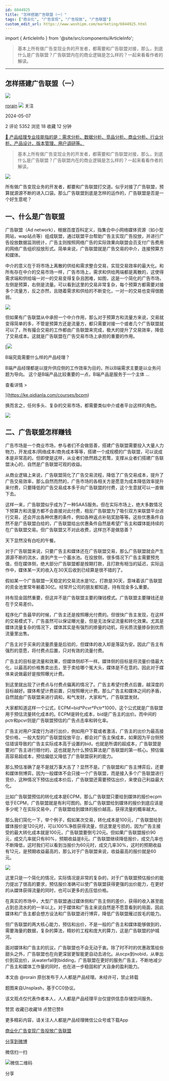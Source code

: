 ```yaml
---
id: 6044925
title: "怎样搭建广告联盟（一）"
tags: ["商业化", "广告变现", "广告投放", "广告联盟"]
custom_edit_url: https://www.woshipm.com/marketing/6044925.html
---
```

import { ArticleInfo } from '@site/src/components/ArticleInfo';

<ArticleInfo
    author="rorain"
    authorLink="https://www.woshipm.com/u/53207"
    published="2024-05-07"
    views={5352}
    comments={2}
    collects={18}
/>

> 基本上所有做广告变现业务的开发者，都需要和广告联盟对接，那么，到底什么是广告联盟？广告联盟内在的商业逻辑是怎么样的？一起来看看作者的解读。

---

## 怎样搭建广告联盟（一）

[![](https://image.woshipm.com/wp-files/2015/10/QQ截图20151006085848.png!/both/72x72)](https://www.woshipm.com/u/53207)

[rorain](https://www.woshipm.com/u/53207) ![](https://static.woshipm.com/tag/1101_1@2x.png) 关注

2024-05-07

2 评论 5352 浏览 18 收藏 12 分钟

[🔗 产品经理专业技能指的是：需求分析、数据分析、竞品分析、商业分析、行业分析、产品设计、版本管理、用户调研等。](https://ke.qidianla.com/courses/90pm)

> 基本上所有做广告变现业务的开发者，都需要和广告联盟对接，那么，到底什么是广告联盟？广告联盟内在的商业逻辑是怎么样的？一起来看看作者的解读。

![](https://image.woshipm.com/2023/04/14/85dbf876-daa1-11ed-9b82-00163e0b5ff3.png)

所有做广告变现业务的开发者，都要和广告联盟打交道。似乎对接了广告联盟，预算就源源不断的进入口袋。那么广告联盟到底是怎样的运作的，广告联盟是否是一个好生意呢？

## 一、什么是广告联盟

广告联盟（Ad network），根据百度百科定义，指集合中小网络媒体资源（如小型网站，wap站点等）组成联盟，通过联盟平台帮助广告主实现广告投放，并进行广告投放数据监测统计，广告主则按照网络广告的实际效果向联盟会员支付广告费用的网络广告组织投放形式。简单来说，广告联盟就是广告交易的中介，连接预算方和媒体。

中介的意义在于将市场上离散的供给和需求整合交易，实现交易效率的最大化。和所有存在中介的交易市场一样，广告市场上，需求和供给两端都是离散的，这使得需求端和供给端一对一的交易变得复杂且困难，如图，这是一个简化的广告市场，左侧是预算，右侧是流量。可以看到这里的交易非常复杂，每个预算方都需要对接多个流量方，反之亦然，且随着需求和供给的不断变化，一对一的交易也变得很脆弱。

![](https://image.woshipm.com/wp-files/2024/05/glxKzvJEryPi10u2yCuG.png)

但如果有广告联盟从中承担一个中介作用，那么对于预算方和流量方来说，交易就变得简单的多，不管是预算方还是流量方，都只需要对接一个或者几个广告联盟就可以了，所有撮合交易的工作都由广告联盟来完成，极大的提升了交易效率，降低了交易成本。这就是广告联盟在广告交易市场上承担的重要的作用。

[![](https://image.woshipm.com/2023/08/02/f7cafd68-30e3-11ee-9da3-00163e0b5ff3.png)

B端究竟需要什么样的产品经理？

B端产品经理都是以提升供应侧的工作效率为目的，所以B端需求主要是以业务问题为导向。 这个是B端产品比较重要的一点，B端产品是服务于一个主体 ...

查看详情 >

](https://ke.qidianla.com/courses/bcpm)

换而言之，任何多头、复杂的交易市场，都需要类似中介或者平台这样的角色。

![](https://image.woshipm.com/wp-files/2024/05/7za2H3UZCtVKbGWUSl76.png)

## 二、广告联盟怎样赚钱

广告市场是一个商业市场，参与者们不会做慈善，搭建广告联盟需要投入大量人力物力，开发成本/网络成本/商务成本等等，搭建一个成规模的广告联盟，可以说成本是非常高的。但即使是这样，从业者们依然趋之若鹜，支撑从业者们搭建广告联盟决心的，自然是广告联盟可观的收益。

从商业逻辑上来说，广告联盟简化了广告交易流程，降低了广告交易成本，提升了广告交易效率，那么自然而然的，广告市场的各相关方是愿意为成本降低效率提升来付费，只要降低的广告交易成本多于向广告联盟的付费，这个生意就可以一直做下去。

这样一来，广告联盟似乎成为了一种SAAS服务。但在实际市场上，绝大多数情况下预算方和流量方都不会直接对此付费，相反广告联盟为了吸引双方来联盟平台进行交易，还会开出各种优惠的条件，例如各种返点补贴奖励等等。这些优惠条件自然不是广告联盟白给的，广告联盟给出优惠条件自然是希望广告主和媒体能持续的在广告联盟交易。但广告联盟又不对此收费，这样岂不是做慈善？

天下显然没有白吃的午餐。

对于广告联盟来说，只要广告主和媒体还在广告联盟交易，那么广告联盟就会产生源源不断的流水，直到产生一个蓄水池。在投放侧，很多情况下广告主需要预充值，但在媒体侧，绝大部分广告联盟都是按期打款，且打款有相当的延迟，实际运作中，媒体某一天的收入在30天后收到已经算是很不错的了。

假如某一个广告联盟一天稳定的交易流水是1亿，打款是30天，意味着该广告联盟的资金池里常年躺着30亿。经常开公司的朋友都知道，持有现金多么重要。

持有现金固然重要，但这并不是广告联盟主要的赚钱模式。广告联盟主要赚钱还是在于交易差价。

程序化广告最早的时候，广告主还是按照曝光付费的。但很快广告主发现，在这样的交易模式下，广告虽然可以保证曝光量，但是无法保证流量和转化效果。尤其是媒体流量复杂的情况下，媒体其实是有强烈的掺量的动机，将劣质流量掺杂到优质流量里出售。

广告主对于买来的流量质量是后验的，但媒体的收入却是落袋为安。因此广告主有强烈的意愿，将付费点后置，只对有效的流量付费。

广告主的目标是流量和效果，但媒体侧却不一样。媒体侧的目标是将流量价值最大化，以最高的价格售卖出去，至于卖给哪个冤大头，媒体是不在意的。因此对于媒体来说做最好是按照曝光计费。

到这里就出现了计费点与付费点偏离的情况了。广告主希望付费点后置，越深度的目标越好。媒体希望计费前置，只按照曝光计费。那么广告主和媒体之间的矛盾，自然就由广告联盟来进行调和，和气发财，大家和气，广告联盟发财。

大家都知道这样一个公式，ECPM=bid\*Pcvr\*Pctr\*1000，这个公式就是广告联盟用于预估流量转化成本的。ECPM是转化成本，bid是广告主的出价。而中间的pctr和pcvr则是广告联盟预估的广告点击率和转化率。

广告主对用户深度行为进行出价，例如用户下载或者激活，广告主的出价为最高接受价格，一般大型的广告联盟投放平台，都会对广告主保成本，如果因为平台侧预估错误导致的广告主实际成本高于设置的bid，也就是所谓的超成本，广告联盟是要对广告主进行赔付的，这也就是为什么预估算法是广告联盟的第一核心。预估偏高容易超成本，预估偏低又降低了广告联盟获利的能力。

那么预估准确了是不是就万事大吉了？显然不是。广告联盟和广告主博弈后，还要和媒体侧博弈。因为一般媒体不会只接一个广告联盟，而是接入多个广告联盟进行竞价，这种情况下预估出成本价后，广告联盟还需要预估出价，来使自己利益最大化。

比如广告联盟预估的转化成本是ECPM，那么广告联盟只要给到媒体的报价ecpm低于ECPM，广告联盟就是有利可图的。那么广告联盟给到媒体的报价到底应该是多少呢？在实际交易中，广告联盟给到媒体的报价越高，获得流量的概率越大。

那么我们简化一下，举个例子，假如某次交易，转化成本是100元，广告联盟给到媒体报价是120元时，可以100%净胜获得流量，但这里是亏损的，因为广告主接受的最大转化成本就是100元，广告联盟要倒亏20元。但如果广告联盟报价90元，成交几率就只有80%，预期收益是8元。广告联盟继续降低报价，成交几率也不断降低，这时我们可以看到当报价为60元时，成交几率30%，这时的预期收益有12元，是预期收益最高的，那么对于广告联盟来说，收益最高的报价就是60元。

![](https://image.woshipm.com/2024/05/06/cb13ef7c-0ba9-11ef-91b1-00163e0b5ff3.png)

这里只是一个简化的情况，实际情况是非常的复杂的，对于广告联盟预估报价的能力提出了很高的要求，预估报价准确可以使广告联盟获得更强的出价能力，在更好的从媒体获得流量的同时，也可以更多的去压低价格。

在真实的市场中，大型广告联盟通过媒体侧和广告主侧的差价，获得的收入甚至能占到总流水的的一半以上。对于媒体和广告主来说自然是不愿意看到的局面，因此媒体和广告主都会想方设法和广告联盟进行博弈，降低广告联盟雁过拔毛的能力。

但广告联盟的两大核心能力，预估和出价，不是一般的广告主和媒体能够做到的，需要海量的数据，复杂的算法，精妙的工程和庞大的算力，这是广告联盟的护城河。

面对媒体和广告主的抗议，广告联盟也不会无动于衷。除了时不时的优惠政策给些甜头之外，广告联盟也在向更深层更智能更自动去进化。从ocpx到nobid，从单出价到双出价，从waterfall到bidding，广告联盟在更好的服务广告主，不断地减少广告主和媒体工作量的同时，也在进一步稳固和扩大自身的盈利能力。

本文由 @rorain 原创发布于人人都是产品经理。未经许可，禁止转载

题图来自Unsplash，基于CC0协议。

该文观点仅代表作者本人，人人都是产品经理平台仅提供信息存储空间服务。

赞赏 收藏已收藏18 点赞已赞8

更多精彩内容，请关注人人都是产品经理微信公众号或下载App

[商业化](https://www.woshipm.com/tag/%e5%95%86%e4%b8%9a%e5%8c%96)[广告变现](https://www.woshipm.com/tag/%e5%b9%bf%e5%91%8a%e5%8f%98%e7%8e%b0)[广告投放](https://www.woshipm.com/tag/%e5%b9%bf%e5%91%8a%e6%8a%95%e6%94%be)[广告联盟](https://www.woshipm.com/tag/%e5%b9%bf%e5%91%8a%e8%81%94%e7%9b%9f)

[分享到微博](https://service.weibo.com/share/share.php?appkey=2775287854&title=怎样搭建广告联盟（一）&url=https://www.woshipm.com/marketing/6044925.html&pic=https://image.woshipm.com/2023/04/14/85dbf876-daa1-11ed-9b82-00163e0b5ff3.png)

微信扫一扫

![微信二维码](https://api.pwmqr.com/qrcode/create/?url=https://www.woshipm.com/marketing/6044925.html)

分享